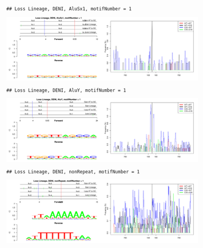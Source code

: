 

```
## Loss Lineage, DENI, AluSx1, motifNumber = 1
```

![plot of chunk motifPValues](figure/motifPValues1.png) 

```
## Loss Lineage, DENI, AluY, motifNumber = 1
```

![plot of chunk motifPValues](figure/motifPValues2.png) 

```
## Loss Lineage, DENI, nonRepeat, motifNumber = 1
```

![plot of chunk motifPValues](figure/motifPValues3.png) 
  
